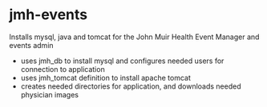# jmh-events

Installs mysql, java and tomcat for the John Muir Health Event Manager and events admin 

* uses jmh_db to install mysql and configures needed users for connection to application
* uses jmh_tomcat definition to install apache tomcat
* creates needed directories for application, and downloads needed physician images


